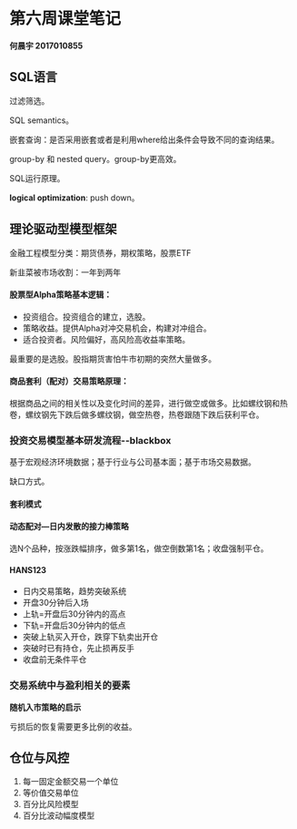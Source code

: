 # 第六周课堂笔记

**何晨宇 2017010855**

## SQL语言

过滤筛选。

SQL semantics。

嵌套查询：是否采用嵌套或者是利用where给出条件会导致不同的查询结果。

group-by 和 nested query。group-by更高效。

SQL运行原理。

**logical optimization**: push down。

## 理论驱动型模型框架

金融工程模型分类：期货债券，期权策略，股票ETF

新韭菜被市场收割：一年到两年

#### **股票型Alpha策略基本逻辑：**

- 投资组合。投资组合的建立，选股。
- 策略收益。提供Alpha对冲交易机会，构建对冲组合。
- 适合投资者。风险偏好，高风险高收益率策略。

最重要的是选股。股指期货害怕牛市初期的突然大量做多。

#### 商品套利（配对）交易策略原理：

根据商品之间的相关性以及变化时间的差异，进行做空或做多。比如螺纹钢和热卷，螺纹钢先下跌后做多螺纹钢，做空热卷，热卷跟随下跌后获利平仓。

### 投资交易模型基本研发流程--blackbox

基于宏观经济环境数据；基于行业与公司基本面；基于市场交易数据。

缺口方式。

#### 套利模式

#### 动态配对—日内发散的接力棒策略

选N个品种，按涨跌幅排序，做多第1名，做空倒数第1名；收盘强制平仓。

#### HANS123

- 日内交易策略，趋势突破系统
- 开盘30分钟后入场
- 上轨=开盘后30分钟内的高点
- 下轨=开盘后30分钟内的低点
- 突破上轨买入开仓，跌穿下轨卖出开仓
- 突破时已有持仓，先止损再反手
- 收盘前无条件平仓

### 交易系统中与盈利相关的要素

**随机入市策略的启示**

亏损后的恢复需要更多比例的收益。

## 仓位与风控

1. 每一固定金额交易一个单位
2. 等价值交易单位
3. 百分比风险模型
4. 百分比波动幅度模型